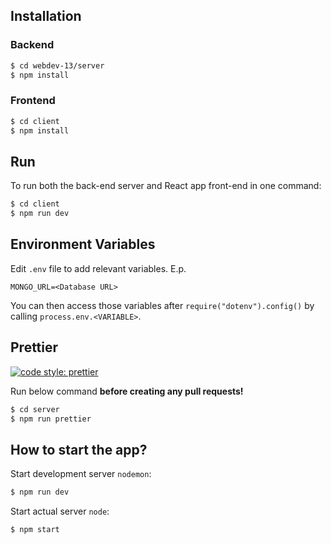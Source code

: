 ## Installation

### Backend

```bash
$ cd webdev-13/server
$ npm install
```

### Frontend

```bash
$ cd client
$ npm install
```

## Run

To run both the back-end server and React app front-end in one command:

```bash
$ cd client
$ npm run dev
```

## Environment Variables

Edit `.env` file to add relevant variables.
E.p.

```
MONGO_URL=<Database URL>
```

You can then access those variables after `require("dotenv").config()` by calling `process.env.<VARIABLE>`.

## Prettier

[![code style: prettier](https://img.shields.io/badge/code_style-prettier-ff69b4.svg?style=flat-square)](https://github.com/prettier/prettier)

Run below command **before creating any pull requests!**

```bash
$ cd server
$ npm run prettier
```

## How to start the app?

Start development server `nodemon`:

```bash
$ npm run dev
```

Start actual server `node`:

```bash
$ npm start
```
